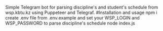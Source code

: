 Simple Telegram bot for parsing discipline's and student's schedule from wsp.kbtu.kz using Puppeteer and Telegraf.
#Installation and usage 
npm i
create .env file from .env.example and set your WSP_LOGIN and WSP_PASSWORD to parse discipline's schedule
node index.js

